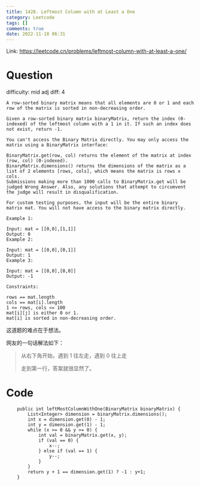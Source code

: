 ```yaml
---
title: 1428. Leftmost Column with at Least a One
category: Leetcode
tags: []
comments: true
date: 2022-11-18 06:31
---
```



Link: https://leetcode.cn/problems/leftmost-column-with-at-least-a-one/

# Question

difficulty: mid
adj diff: 4

    A row-sorted binary matrix means that all elements are 0 or 1 and each row of the matrix is sorted in non-decreasing order.

    Given a row-sorted binary matrix binaryMatrix, return the index (0-indexed) of the leftmost column with a 1 in it. If such an index does not exist, return -1.

    You can't access the Binary Matrix directly. You may only access the matrix using a BinaryMatrix interface:

    BinaryMatrix.get(row, col) returns the element of the matrix at index (row, col) (0-indexed).
    BinaryMatrix.dimensions() returns the dimensions of the matrix as a list of 2 elements [rows, cols], which means the matrix is rows x cols.
    Submissions making more than 1000 calls to BinaryMatrix.get will be judged Wrong Answer. Also, any solutions that attempt to circumvent the judge will result in disqualification.

    For custom testing purposes, the input will be the entire binary matrix mat. You will not have access to the binary matrix directly.

    Example 1:

    Input: mat = [[0,0],[1,1]]
    Output: 0
    Example 2:

    Input: mat = [[0,0],[0,1]]
    Output: 1
    Example 3:

    Input: mat = [[0,0],[0,0]]
    Output: -1

    Constraints:

    rows == mat.length
    cols == mat[i].length
    1 <= rows, cols <= 100
    mat[i][j] is either 0 or 1.
    mat[i] is sorted in non-decreasing order.

这道题的难点在于想法。

网友的一句话解法如下：

> 从右下角开始，遇到 1 往左走，遇到 0 往上走
>
> 走到第一行，答案就很显然了。

# Code

```
    public int leftMostColumnWithOne(BinaryMatrix binaryMatrix) {
        List<Integer> dimension = binaryMatrix.dimensions();
        int x = dimension.get(0) - 1;
        int y = dimension.get(1) - 1;
        while (x >= 0 && y >= 0) {
            int val = binaryMatrix.get(x, y);
            if (val == 0) {
                x--;
            } else if (val == 1) {
                y--;
            }
        }
        return y + 1 == dimension.get(1) ? -1 : y+1;
    }
```
